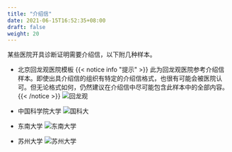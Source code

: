 ```yaml
---
title: "介绍信"
date: 2021-06-15T16:52:35+08:00
draft: false
weight: 20
---
```


某些医院开具诊断证明需要介绍信，以下附几种样本。

- 北京回龙观医院模板
  {{< notice info "提示" >}}
  此为回龙观医院参考介绍信样本。即使出具介绍信的组织有特定的介绍信格式，也很有可能会被医院认可。但无论格式如何，仍然建议在介绍信中尽可能包含此样本中的全部内容。
  {{< /notice >}}
  ![回龙观](/images/introletter/BHLGH.jpg)

- 中国科学院大学
  ![国科大](/images/introletter/UCAS.jpg)

- 东南大学
  ![东南大学](/images/introletter/SEU.jpg)

- 苏州大学
  ![苏州大学](/images/introletter/SUDA.jpg)
